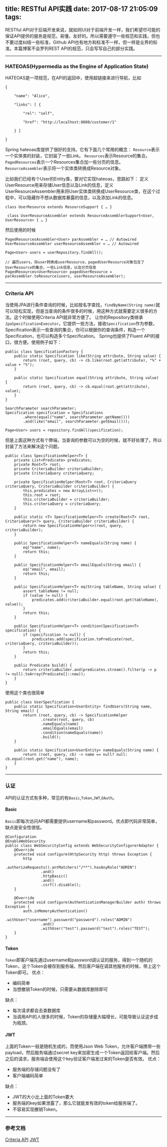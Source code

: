 title: RESTful API实践
date: 2017-08-17 21:05:09
tags:
---


RESTful API对于后端开发来说，就如同UI对于前端开发一样，我们希望尽可能的保证API提供的服务是规范，易懂，友好的。所以需要遵守一些规范和实践，但也不要过度纠结一些标准，Github API也有地方和标准不一样，但一样是业界的标准。本篇博客不会罗列REST API的规范，只会写写自己的部分实践。

---

<!-- more -->
### HATEOAS(Hypermedia as the Engine of Application State)
HATEOAS是一项规范，在API的返回中，使用超链接来进行导航，比如
```
{

    "name": "Alice",

    "links": [ {

        "rel": "self",

        "href": "http://localhost:8080/customer/1"

    } ]

}
```
Spring hateoas库提供了很好的支持。它有下面几个常用的概念：
`Resource`表示一个实体类的封装，它封装了一些Link。
`Resources`表示Resource的集合。
`PagedResources`表示一个Resources集合加一些分页的信息。
`ResourceAssembler`表示将一个实体类转换成Resource对象。

比如我们已经有个User的Entity类，要对它实现hateoas，思路如下：
定义UserResource用来存储User信息以及Link的信息，定义UserResourceAssembler用来将User实体类转换成UserResource类，在这个过程中，可以隐藏你不想从数据库暴露的信息，以及添加Link的信息。
```
class UserResource extends ResourceSupport { … }

 class UserResourceAssembler extends ResourceAssemblerSupport<User, UserResource> { … }
```

然后使用的时候
```
PagedResourcesAssembler<User> parAssembler = … // Autowired
UserResourceAssembler userResourceAssembler = … // Autowired

Page<User> users = userRepository.findAll();

// 遍历users，将user转换成userResource，pagedUserResource对象包含了UserResource的集合，一些Link信息，以及分页信息
PagedResources<UserResource> pagedUserResource = parAssembler.toResource(users, userResourceAssembler);
```

---
### Criteria API
当使用JPA进行条件查询的时候，比如按名字查找，`findByName(String name)`就可以轻松实现，但是当查询的条件很多的时候，用这种方式就需要定义很多的方法。这个时候使用Criteria API就非常方便了。
让你的Repository类继承`JpaSpecificationExecutor`，它提供一些方法，接收`Specification`作为参数，Specification表示一些查询的集合，你可以根据你的查询条件，构造一个Specification，也可以构造多个Specification。
Spring也提供了Fluent API的接口，很方便。使用例子如下：
```
public class SpecificationFactory {
    public static Specification like(String attribute, String value) {
        return (root, query, cb) -> cb.like(root.get(attribute), "%" + value + "%");
    }

    public static Specification equal(String attribute, String value) {
        return (root, query, cb) -> cb.equal(root.get(attribute), value);
    }
}
```

```
SearchParameter searchParameter;
Specification specification = Specifications
        .where(equal("name", searchParameter.getName()))
        .and(like("email", searchParameter.getEmail()));

Page<User> users = repository.findAll(specification);
```

但是上面这种方式有个弊端，当查询的参数可以为空的时候，就不好处理了。所以封装了方法来解决这个问题。
```
public class SpecificationHelper<T> {
    private List<Predicate> predicates;
    private Root<T> root;
    private CriteriaBuilder criteriaBuilder;
    private CriteriaQuery criteriaQuery;

    private SpecificationHelper(Root<T> root, CriteriaQuery criteriaQuery, CriteriaBuilder criteriaBuilder) {
        this.predicates = new ArrayList<>();
        this.root = root;
        this.criteriaBuilder = criteriaBuilder;
        this.criteriaQuery = criteriaQuery;
    }

    public static <T> SpecificationHelper<T> create(Root<T> root, CriteriaQuery<?> query, CriteriaBuilder criteriaBuilder) {
        return new SpecificationHelper<>(root, query, criteriaBuilder);
    }

    public SpecificationHelper<T> nameEquals(String name) {
        eq("name", name);
        return this;
    }

    public SpecificationHelper<T> emailEquals(String email) {
        eq("email", email);
        return this;
    }

    public SpecificationHelper<T> eq(String tableName, String value) {
        assert tableName != null;
        if (value != null) {
            predicates.add(criteriaBuilder.equal(root.get(tableName), value));
        }
        return this;
    }

    public SpecificationHelper<T> condition(Specification<T> specification) {
        if (specification != null) {
            predicates.add(specification.toPredicate(root, criteriaQuery, criteriaBuilder));
        }
        return this;
    }

    public Predicate build() {
        return criteriaBuilder.and(predicates.stream().filter(p -> p != null).toArray(Predicate[]::new));
    }
}
```
使用这个类也很简单
```
public class UserSpecfication {
    public static Specification<UserEntity> findUsers(String name, String email) {
        return (root, query, cb) -> SpecificationHelper
                .create(root, query, cb)
                .nameEquals(name)
                .emailEquals(email)
                .condition(nameEquals(name))
                .build();
    }

    public static Specification<UserEntity> nameEquals(String name) {
        return (root, query, cb) -> name == null? null: cb.equal(root.get("name"), name);
    }
}
```

---
### 认证
API的认证方式有多种，常见的有`Basic`,`Token`,`JWT`,`OAuth`。

#### Basic
`Basic`即每次访问API都需要提供username和password。优点即代码非常简单，缺点是安全性很低。

```
@Configuration
@EnableWebSecurity
public class WebSecurityConfig extends WebSecurityConfigurerAdapter {
    @Override
    protected void configure(HttpSecurity http) throws Exception {
        http
                .authorizeRequests().antMatchers("/**").hasAnyRole("ADMIN")
                .and()
                .httpBasic()
                .and()
                .csrf().disable();
    }

    @Override
    protected void configure(AuthenticationManagerBuilder auth) throws Exception {
        auth.inMemoryAuthentication()
                .withUser("username").password("password").roles("ADMIN")
                .and()
                .withUser("test").password("test").roles("TEST");
    }
}
```
#### Token
`Token`即客户端先通过username和password调认证的服务，得到一个随机的Token，这个Token会被存到服务端，然后客户端在调其他服务的时候，带上这个Token即可。
优点：

* 编码简单
* 当想撤销Token的时候，只需要从数据库删除即可

缺点：

* 每次请求都会去查数据库
* 当调用API的人很多的时候，Token的存储量大幅增长，可能导致认证这步成为瓶颈。

#### JWT
上面的Token一般是随机生成的，而使用Json Web Token，允许客户端携带一些payload，然后服务端通过secret key来加密生成一个Token返回给客户端。然后之后的请求，服务端会使用这个key验证客户端发过来的Token是否有效。
优点：

* 服务端的存储问题没有了
* 客户端编码简单

缺点：

* JWT的大小比上面的Token要大
* 服务端的key如果泄露了，那么它就能发有效的token给服务端了。
* 不容易实现撤销Token。



---

### 参考文档
[Criteria API](https://jverhoelen.github.io/spring-data-queries-jpa-criteria-api/)
[JWT](https://auth0.com/blog/securing-spring-boot-with-jwts/)
